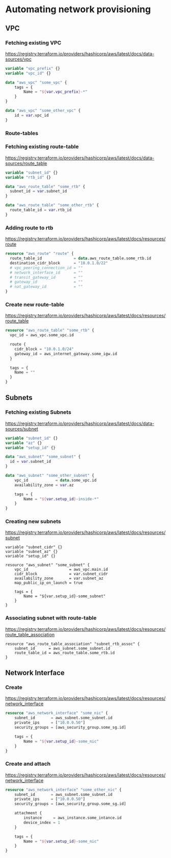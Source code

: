 # Automating network provisioning
## VPC
### Fetching existing VPC
https://registry.terraform.io/providers/hashicorp/aws/latest/docs/data-sources/vpc

```terraform
variable "vpc_prefix" {}
variable "vpc_id" {}

data "aws_vpc" "some_vpc" {
    tags = {
        Name = "${var.vpc_prefix}-*"
    }
}

data "aws_vpc" "some_other_vpc" {
    id = var.vpc_id
}
```

### Route-tables
### Fetching existing route-table
https://registry.terraform.io/providers/hashicorp/aws/latest/docs/data-sources/route_table

```terraform
variable "subnet_id" {}
variable "rtb_id" {}

data "aws_route_table" "some_rtb" {
  subnet_id = var.subnet_id
}

data "aws_route_table" "some_other_rtb" {
  route_table_id = var.rtb_id
}
```

### Adding route to rtb
https://registry.terraform.io/providers/hashicorp/aws/latest/docs/resources/route

```terraform
resource "aws_route" "route" {
  route_table_id              = data.aws_route_table.some_rtb.id
  destination_cidr_block      = "10.0.1.0/22"
  # vpc_peering_connection_id = ""
  # network_interface_id      = ""
  # transit_gateway_id        = ""
  # gateway_id                = ""
  # nat_gateway_id            = ""
}
```

### Create new route-table
https://registry.terraform.io/providers/hashicorp/aws/latest/docs/resources/route_table

```terraform
resource "aws_route_table" "some_rtb" {
  vpc_id = aws_vpc.some_vpc.id

  route {
    cidr_block = "10.0.1.0/24"
    gateway_id = aws_internet_gateway.some_igw.id
  }

  tags = {
    Name = ""
  }
}
```

## Subnets
### Fetching existing Subnets
https://registry.terraform.io/providers/hashicorp/aws/latest/docs/data-sources/subnet

```terraform
variable "subnet_id" {}
variable "az" {}
variable "setup_id" {}

data "aws_subnet" "some_subnet" {
  id = var.subnet_id
}

data "aws_subnet" "some_other_subnet" {
    vpc_id            = data.some_vpc.id
    availability_zone = var.az

    tags = {
        Name = "${var.setup_id}-inside-*"
    }
}
```

### Creating new subnets
https://registry.terraform.io/providers/hashicorp/aws/latest/docs/resources/subnet

```
variable "subnet_cidr" {}
variable "subnet_az" {}
variable "setup_id" {}

resource "aws_subnet" "some_subnet" {
    vpc_id                  = aws_vpc.main.id
    cidr_block              = var.subnet_cidr
    availability_zone       = var.subnet_az
    map_public_ip_on_launch = true

    tags = {
        Name = "${var.setup_id}-some_subnet"
    }
}
```

### Associating subnet with route-table
https://registry.terraform.io/providers/hashicorp/aws/latest/docs/resources/route_table_association

```
resource "aws_route_table_association" "subnet_rtb_assoc" {
    subnet_id      = aws_subnet.some_subnet.id
    route_table_id = aws_route_table.some_rtb.id
}
```

## Network Interface
### Create
https://registry.terraform.io/providers/hashicorp/aws/latest/docs/resources/network_interface

```terraform
resource "aws_network_interface" "some_nic" {
    subnet_id       = aws_subnet.some_subnet.id
    private_ips     = ["10.0.0.50"]
    security_groups = [aws_security_group.some_sg.id]

    tags = {
        Name = "${var.setup_id}-some_nic"
    }
}
```

### Create and attach
https://registry.terraform.io/providers/hashicorp/aws/latest/docs/resources/network_interface

```terraform
resource "aws_network_interface" "some_other_nic" {
    subnet_id       = aws_subnet.some_subnet.id
    private_ips     = ["10.0.0.50"]
    security_groups = [aws_security_group.some_sg.id]

    attachment {
        instance     = aws_instance.some_intance.id
        device_index = 1
    }

    tags = {
        Name = "${var.setup_id}-some_nic"
    }
}
```